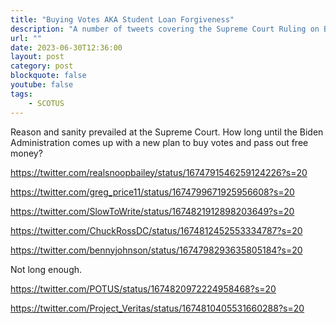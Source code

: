 ```yaml
---
title: "Buying Votes AKA Student Loan Forgiveness"
description: "A number of tweets covering the Supreme Court Ruling on Biden's Student Loan Forgiveness program."
url: ""
date: 2023-06-30T12:36:00
layout: post
category: post
blockquote: false
youtube: false
tags:
    - SCOTUS
---
```


Reason and sanity prevailed at the Supreme Court.  How long until the Biden Administration comes up with a new plan to buy votes and pass out free money?

https://twitter.com/realsnoopbailey/status/1674791546259124226?s=20

https://twitter.com/greg_price11/status/1674799671925956608?s=20

https://twitter.com/SlowToWrite/status/1674821912898203649?s=20

https://twitter.com/ChuckRossDC/status/1674812452553334787?s=20

https://twitter.com/bennyjohnson/status/1674798293635805184?s=20

Not long enough.

https://twitter.com/POTUS/status/1674820972224958468?s=20

https://twitter.com/Project_Veritas/status/1674810405531660288?s=20

